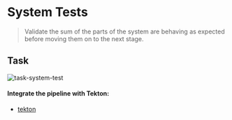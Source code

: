 # System Tests

> Validate the sum of the parts of the system are behaving as expected before moving them on to the next stage.

## Task

![task-system-test](./images/task-system-test.png)

#### Integrate the pipeline with Tekton:

- <span style="color:blue;">[tekton](3-revenge-of-the-automated-testing/10b-tekton.md)</span>
